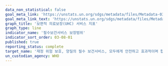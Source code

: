 ```yaml
---
data_non_statistical: false
goal_meta_link: 'https://unstats.un.org/sdgs/metadata/files/Metadata-03-08-01.pdf'
goal_meta_link_text: 'https://unstats.un.org/sdgs/metadata/files/Metadata-03-08-01.pdf'
graph_title: '보편적 의료보장(UHC) 서비스 지표'
graph_type: line
indicator_name: '필수보건서비스 보장범위'
indicator_sort_order: 03-08-01
published: true
reporting_status: complete
target_name: '재정 위험 보호, 양질의 필수 보건서비스, 모두에게 안전하고 효과적이며 합리적인 가격의 필수 약품 및 백신에 대한 접근 등을 포함하는 보편적 건강보장 서비스 제공'
un_custodian_agency: WHO
---
```

